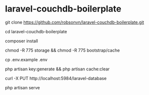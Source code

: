 # laravel-couchdb-boilerplate



git clone https://github.com/robsonvn/laravel-couchdb-boilerplate.git


cd laravel-couchdb-boilerplate

composer install

chmod -R 775 storage && chmod -R 775 bootstrap/cache

cp .env.example .env

php artisan key:generate && php artisan cache:clear

curl -X PUT http://localhost:5984/laravel-database

php artisan serve
